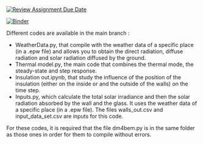 [![Review Assignment Due Date](https://classroom.github.com/assets/deadline-readme-button-24ddc0f5d75046c5622901739e7c5dd533143b0c8e959d652212380cedb1ea36.svg)](https://classroom.github.com/a/Sysy6avs)

[![Binder](https://mybinder.org/badge_logo.svg)](https://mybinder.org/v2/gh/dm4bem/thermal-model-steady-state-step-response-group-4/HEAD)

Different codes are available in the main branch :
- WeatherData.py, that compile with the weather data of a specific place (in a .epw file) and allows you to obtain the direct radiation, diffuse radiation and solar radiation diffused by the ground. 
- Thermal model.py, the main code that combines the thermal mode, the steady-state and step response.
- Insulation out.ipynb, that study the influence of the position of the insulation (either on the inside or and the outside of the walls) on the time step.
- Inputs.py, which calculate the total solar irradiance and then the solar radiation absorbed by the wall and the glass. It uses the weather data of a specific place (in a .epw file). The files walls_out.csv and input_data_set.csv are inputs for this code.

For these codes, it is required that the file dm4bem.py is in the same folder as those ones in order for them to compile without errors.
